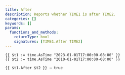 ```yaml
---
title: After
description: Reports whether TIME1 is after TIME2.
categories: []
keywords: []
params:
  functions_and_methods:
    returnType: bool
    signatures: [TIME1.After TIME2]
---
```


```go-html-template
{{ $t1 := time.AsTime "2023-01-01T17:00:00-08:00" }}
{{ $t2 := time.AsTime "2010-01-01T17:00:00-08:00" }}

{{ $t1.After $t2 }} → true
```

